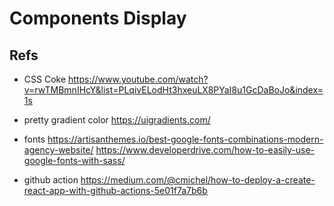 # Components Display

## Refs

- CSS Coke
  https://www.youtube.com/watch?v=rwTMBmnIHcY&list=PLqivELodHt3hxeuLX8PYaI8u1GcDaBoJo&index=1s

- pretty gradient color
  https://uigradients.com/

- fonts
  https://artisanthemes.io/best-google-fonts-combinations-modern-agency-website/
  https://www.developerdrive.com/how-to-easily-use-google-fonts-with-sass/

- github action
  https://medium.com/@cmichel/how-to-deploy-a-create-react-app-with-github-actions-5e01f7a7b6b
